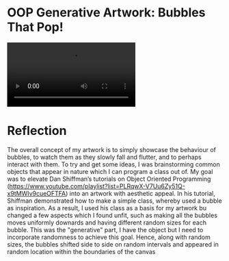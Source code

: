# OOP Generative Artwork: Bubbles That Pop!

![vid](https://github.com/l-mccarthy/IntroToIM/blob/8774ae512e3ab1c4a88375dcf0faf28a86c363d6/Feb15/OOP_Generative_Artwork.mp4)

# Reflection

The  overall concept of my artwork is to simply showcase the behaviour of bubbles, to watch them as they slowly fall and flutter, and to perhaps interact with them. To try and get some ideas, I was brainstorming common objects that appear in nature which I can program a class out of. My goal was to elevate Dan Shiffman’s tutorials on Object Oriented Programming (https://www.youtube.com/playlist?list=PLRqwX-V7Uu6Zy51Q-x9tMWIv9cueOFTFA) into an artwork with aesthetic appeal. In his tutorial, Shiffman demonstrated how to make a simple class, whereby used a bubble as inspiration. As a result, I used his class as a basis for my artwork bu changed a few aspects which I found unfit, such as making all the bubbles moves uniformly downards and having different random sizes for each bubble. This was the "generative" part, I have the object but I need to incorporate randomness to achieve this goal. Hence, along with random sizes, the bubbles shifted side to side on random intervals and appeared in random location within the boundaries of the canvas
